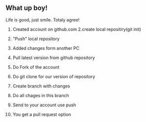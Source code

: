 ## What up boy!

Life is good, just smile.
Totaly agree!

1. Created account on github.com
2.create local repositiry(git init)
3. "Push" local repository
4. Added changes form another PC
5. Pull latest version from github repository

1. Do Fork of the account
2. Do git clone for our version of repository
3. Create branch with changes
4. Do all chages in this branch
5. Send to your account use push
6. You get a pull request option